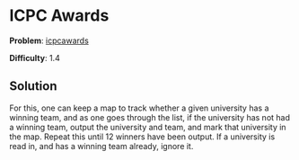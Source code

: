 # ICPC Awards

**Problem**: [icpcawards](https://open.kattis.com/problems/icpcawards)

**Difficulty**: 1.4

## Solution

For this, one can keep a map to track whether a given university has a winning team, and as one goes through the list, if the university has not had a winning team, output the university and team, and mark that university in the map. Repeat this until 12 winners have been output. If a university is read in, and has a winning team already, ignore it.
